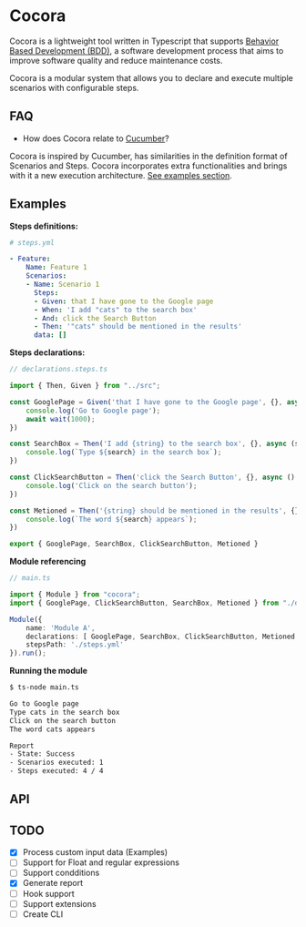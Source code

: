 # Cocora

Cocora is a lightweight tool written in Typescript that supports [Behavior Based Development (BDD)](https://en.wikipedia.org/wiki/Behavior-driven_development), a software development process that aims to improve software quality and reduce maintenance costs.

Cocora is a modular system that allows you to declare and execute multiple scenarios with configurable steps.

## FAQ

- How does Cocora relate to [Cucumber](https://cucumber.io/)?

Cocora is inspired by Cucumber, has similarities in the definition format of Scenarios and Steps. Cocora incorporates extra functionalities and brings with it a new execution architecture. [See examples section](#).


## Examples

**Steps definitions:**

```yml
# steps.yml

- Feature:
    Name: Feature 1
    Scenarios:
    - Name: Scenario 1
      Steps:
      - Given: that I have gone to the Google page
      - When: 'I add "cats" to the search box'
      - And: click the Search Button
      - Then: '"cats" should be mentioned in the results'
      data: []
```

**Steps declarations:**

```ts
// declarations.steps.ts

import { Then, Given } from "../src";

const GooglePage = Given('that I have gone to the Google page', {}, async () => {
    console.log('Go to Google page');
    await wait(1000);
})

const SearchBox = Then('I add {string} to the search box', {}, async (search: string) => {
    console.log(`Type ${search} in the search box`);
})

const ClickSearchButton = Then('click the Search Button', {}, async () => {
    console.log('Click on the search button');
})

const Metioned = Then('{string} should be mentioned in the results', {}, async (search: string) => {
    console.log(`The word ${search} appears`);
})

export { GooglePage, SearchBox, ClickSearchButton, Metioned }
```

**Module referencing**

```ts
// main.ts

import { Module } from "cocora";
import { GooglePage, ClickSearchButton, SearchBox, Metioned } from "./declarations.steps.ts";

Module({
    name: 'Module A',
    declarations: [ GooglePage, SearchBox, ClickSearchButton, Metioned ],
    stepsPath: './steps.yml'
}).run();
```

**Running the module**

```bash
$ ts-node main.ts

Go to Google page
Type cats in the search box
Click on the search button
The word cats appears

Report
- State: Success
- Scenarios executed: 1
- Steps executed: 4 / 4
```

## API

## TODO

- [x] Process custom input data (Examples)
- [ ] Support for Float and regular expressions
- [ ] Support condditions
- [x] Generate report
- [ ] Hook support
- [ ] Support extensions
- [ ] Create CLI